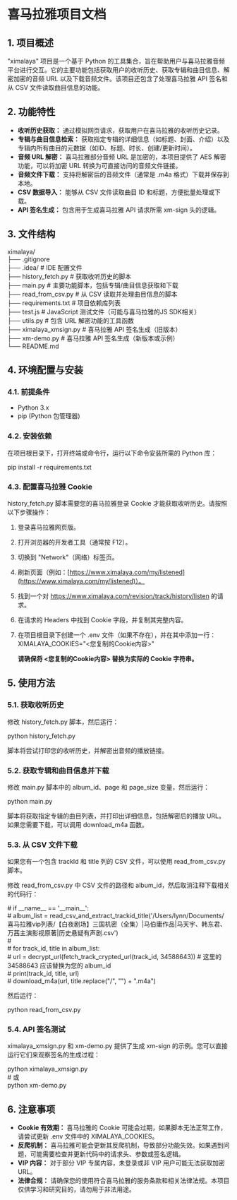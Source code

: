 # **喜马拉雅项目文档**

## **1\. 项目概述**

"ximalaya" 项目是一个基于 Python 的工具集合，旨在帮助用户与喜马拉雅音频平台进行交互。它的主要功能包括获取用户的收听历史、获取专辑和曲目信息、解密加密的音频 URL 以及下载音频文件。该项目还包含了处理喜马拉雅 API 签名和从 CSV 文件读取曲目信息的功能。

## **2\. 功能特性**

* **收听历史获取：** 通过模拟网页请求，获取用户在喜马拉雅的收听历史记录。  
* **专辑与曲目信息检索：** 获取指定专辑的详细信息（如标题、封面、介绍）以及专辑内所有曲目的元数据（如ID、标题、时长、创建/更新时间）。  
* **音频 URL 解密：** 喜马拉雅部分音频 URL 是加密的，本项目提供了 AES 解密功能，可以将加密 URL 转换为可直接访问的音频文件链接。  
* **音频文件下载：** 支持将解密后的音频文件（通常是 .m4a 格式）下载并保存到本地。  
* **CSV 数据导入：** 能够从 CSV 文件读取曲目 ID 和标题，方便批量处理或下载。  
* **API 签名生成：** 包含用于生成喜马拉雅 API 请求所需 xm-sign 头的逻辑。

## **3\. 文件结构**

ximalaya/  
├── .gitignore  
├── .idea/                 \# IDE 配置文件  
├── history\_fetch.py       \# 获取收听历史的脚本  
├── main.py                \# 主要功能脚本，包括专辑/曲目信息获取和下载  
├── read\_from\_csv.py       \# 从 CSV 读取并处理曲目信息的脚本  
├── requirements.txt       \# 项目依赖库列表  
├── test.js                \# JavaScript 测试文件（可能与喜马拉雅的JS SDK相关）  
├── utils.py               \# 包含 URL 解密功能的工具函数  
├── ximalaya\_xmsign.py     \# 喜马拉雅 API 签名生成（旧版本）  
├── xm-demo.py             \# 喜马拉雅 API 签名生成（新版本或示例）  
└── README.md

## **4\. 环境配置与安装**

### **4.1. 前提条件**

* Python 3.x  
* pip (Python 包管理器)

### **4.2. 安装依赖**

在项目根目录下，打开终端或命令行，运行以下命令安装所需的 Python 库：

pip install \-r requirements.txt

### **4.3. 配置喜马拉雅 Cookie**

history\_fetch.py 脚本需要您的喜马拉雅登录 Cookie 才能获取收听历史。请按照以下步骤操作：

1. 登录喜马拉雅网页版。  
2. 打开浏览器的开发者工具（通常按 F12）。  
3. 切换到 "Network"（网络）标签页。  
4. 刷新页面（例如：[https://www.ximalaya.com/my/listened](https://www.ximalaya.com/my/listened)）。  
5. 找到一个对 https://www.ximalaya.com/revision/track/history/listen 的请求。  
6. 在请求的 Headers 中找到 Cookie 字段，并复制其完整内容。  
7. 在项目根目录下创建一个 .env 文件（如果不存在），并在其中添加一行：  
   XIMALAYA\_COOKIES="\<您复制的Cookie内容\>"

   **请确保将 \<您复制的Cookie内容\> 替换为实际的 Cookie 字符串。**

## **5\. 使用方法**

### **5.1. 获取收听历史**

修改 history\_fetch.py 脚本，然后运行：

python history\_fetch.py

脚本将尝试打印您的收听历史，并解密出音频的播放链接。

### **5.2. 获取专辑和曲目信息并下载**

修改 main.py 脚本中的 album\_id、page 和 page\_size 变量，然后运行：

python main.py

脚本将获取指定专辑的曲目列表，并打印出详细信息，包括解密后的播放 URL。如果您需要下载，可以调用 download\_m4a 函数。

### **5.3. 从 CSV 文件下载**

如果您有一个包含 trackId 和 title 列的 CSV 文件，可以使用 read\_from\_csv.py 脚本。

修改 read\_from\_csv.py 中 CSV 文件的路径和 album\_id，然后取消注释下载相关的代码行：

\# if \_\_name\_\_ \== '\_\_main\_\_':  
\#     album\_list \= read\_csv\_and\_extract\_trackid\_title('/Users/lynn/Documents/喜马拉雅vip列表/【白夜剧场】三国机密（全集）|马伯庸作品|马天宇、韩东君、万茜主演影视原著|历史悬疑有声剧.csv')  
\#  
\#     for track\_id, title in album\_list:  
\#         url \= decrypt\_url(fetch\_track\_crypted\_url(track\_id, 34588643)) \# 这里的 34588643 应该替换为您的 album\_id  
\#         print(track\_id, title, url)  
\#         download\_m4a(url, title.replace("/", "") \+ ".m4a")

然后运行：

python read\_from\_csv.py

### **5.4. API 签名测试**

ximalaya\_xmsign.py 和 xm-demo.py 提供了生成 xm-sign 的示例。您可以直接运行它们来观察签名的生成过程：

python ximalaya\_xmsign.py  
\# 或  
python xm-demo.py

## **6\. 注意事项**

* **Cookie 有效期：** 喜马拉雅的 Cookie 可能会过期，如果脚本无法正常工作，请尝试更新 .env 文件中的 XIMALAYA\_COOKIES。  
* **反爬机制：** 喜马拉雅可能会更新其反爬机制，导致部分功能失效。如果遇到问题，可能需要检查并更新代码中的请求头、参数或签名逻辑。  
* **VIP 内容：** 对于部分 VIP 专属内容，未登录或非 VIP 用户可能无法获取加密 URL。  
* **法律合规：** 请确保您的使用符合喜马拉雅的服务条款和相关法律法规。本项目仅供学习和研究目的，请勿用于非法用途。